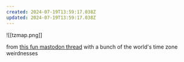 ```yaml
---
created: 2024-07-19T13:59:17.038Z
updated: 2024-07-19T13:59:17.038Z
---
```

![[tzmap.png]]

from [this fun mastodon thread](https://elk.zone/hachyderm.io/@opencage@en.osm.town/112812728759991867) with a bunch of the world's time zone weirdnesses